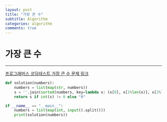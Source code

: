 ```yaml
---
layout: post
title: "가장 큰 수"
subtitle: Algorithm
categories: algorithm
comments: true
---
```


# 가장 큰 수

---

[프로그래머스 코딩테스트 가장 큰 수 문제 링크](https://programmers.co.kr/learn/courses/30/lessons/42746)

```python
def solution(numbers):
    numbers = list(map(str, numbers))
    s = ''.join(sorted(numbers, key=lambda x: (x[0], x[1%len(x)], x[2%len(x)], x[3%len(x)]), reverse=True))
    return s if int(s) != 0 else "0"

if __name__ == "__main__":
    numbers = list(map(int, input().split()))
    print(solution(numbers))
```
